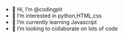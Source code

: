 - 👋 Hi, I’m @codingpit
- 👀 I’m interested in python,HTML,css
- 🌱 I’m currently learning Javascript 
- 💞️ I’m looking to collaborate on lots of code
